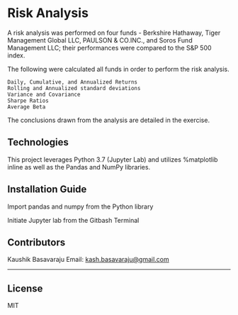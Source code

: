 # Risk Analysis

A risk analysis was performed on four funds - Berkshire Hathaway, Tiger Management Global LLC, PAULSON & CO.INC., and Soros Fund Management LLC; their performances were compared to the S&P 500 index. 

The following were calculated all funds in order to perform the risk analysis.

    Daily, Cumulative, and Annualized Returns
    Rolling and Annualized standard deviations
    Variance and Covariance
    Sharpe Ratios
    Average Beta 

The conclusions drawn from the analysis are detailed in the exercise.

## Technologies

This project leverages Python 3.7 (Jupyter Lab) and utilizes %matplotlib inline as well as the Pandas and NumPy libraries.

## Installation Guide

Import pandas and numpy from the Python library

Initiate Jupyter lab from the Gitbash Terminal

## Contributors

Kaushik Basavaraju
Email: kash.basavaraju@gmail.com

---

## License

MIT


